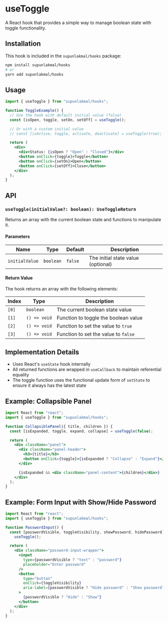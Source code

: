 # useToggle

A React hook that provides a simple way to manage boolean state with toggle functionality.

## Installation

This hook is included in the `supunlakmal/hooks` package:

```bash
npm install supunlakmal/hooks
# or
yarn add supunlakmal/hooks
```

## Usage

```jsx
import { useToggle } from "supunlakmal/hooks";

function ToggleExample() {
  // Use the hook with default initial value (false)
  const [isOpen, toggle, setOn, setOff] = useToggle();

  // Or with a custom initial value
  // const [isActive, toggle, activate, deactivate] = useToggle(true);

  return (
    <div>
      <div>Status: {isOpen ? "Open" : "Closed"}</div>
      <button onClick={toggle}>Toggle</button>
      <button onClick={setOn}>Open</button>
      <button onClick={setOff}>Close</button>
    </div>
  );
}
```

## API

### `useToggle(initialValue?: boolean): UseToggleReturn`

Returns an array with the current boolean state and functions to manipulate it.

#### Parameters

| Name           | Type      | Default | Description                        |
| -------------- | --------- | ------- | ---------------------------------- |
| `initialValue` | `boolean` | `false` | The initial state value (optional) |

#### Return Value

The hook returns an array with the following elements:

| Index | Type         | Description                          |
| ----- | ------------ | ------------------------------------ |
| `[0]` | `boolean`    | The current boolean state value      |
| `[1]` | `() => void` | Function to toggle the boolean value |
| `[2]` | `() => void` | Function to set the value to `true`  |
| `[3]` | `() => void` | Function to set the value to `false` |

## Implementation Details

- Uses React's `useState` hook internally
- All returned functions are wrapped in `useCallback` to maintain referential equality
- The toggle function uses the functional update form of `setState` to ensure it always has the latest state

## Example: Collapsible Panel

```jsx
import React from "react";
import { useToggle } from "supunlakmal/hooks";

function CollapsiblePanel({ title, children }) {
  const [isExpanded, toggle, expand, collapse] = useToggle(false);

  return (
    <div className="panel">
      <div className="panel-header">
        <h3>{title}</h3>
        <button onClick={toggle}>{isExpanded ? "Collapse" : "Expand"}</button>
      </div>

      {isExpanded && <div className="panel-content">{children}</div>}
    </div>
  );
}
```

## Example: Form Input with Show/Hide Password

```jsx
import React from "react";
import { useToggle } from "supunlakmal/hooks";

function PasswordInput() {
  const [passwordVisible, toggleVisibility, showPassword, hidePassword] =
    useToggle();

  return (
    <div className="password-input-wrapper">
      <input
        type={passwordVisible ? "text" : "password"}
        placeholder="Enter password"
      />
      <button
        type="button"
        onClick={toggleVisibility}
        aria-label={passwordVisible ? "Hide password" : "Show password"}
      >
        {passwordVisible ? "Hide" : "Show"}
      </button>
    </div>
  );
}
```
